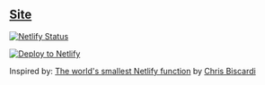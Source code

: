 ## [Site][site]

[![Netlify Status][status]][deploys]  

[![Deploy to Netlify][pic]][command]

Inspired by: [The world's smallest Netlify function][wsnf] by [Chris Biscardi][chris]

[command]: https://app.netlify.com/start/deploy?repository=https://github.com/talves/simplest-netlify-site
[pic]: https://www.netlify.com/img/deploy/button.svg
[status]: https://api.netlify.com/api/v1/badges/405a8e76-0ee2-4c5e-af45-cfac3a392def/deploy-status
[deploys]: https://app.netlify.com/sites/simplest-netlify-site/deploys
[wsnf]: https://github.com/ChristopherBiscardi/smallest-netlify-function-example
[chris]: https://twitter.com/chrisbiscardi
[site]: https://simplest-netlify-site.netlify.app/
